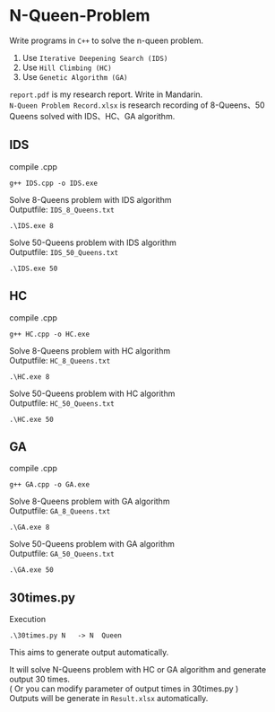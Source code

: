 # N-Queen-Problem

Write programs in `C++` to solve the n-queen problem.
1. Use `Iterative Deepening Search (IDS) `
2. Use `Hill Climbing (HC)`
3. Use `Genetic Algorithm (GA)`

`report.pdf` is my research report. Write in Mandarin. <br>
`N-Queen Problem Record.xlsx` is research recording of 8-Queens、50 Queens solved with IDS、HC、GA algorithm.

## IDS

compile .cpp
```
g++ IDS.cpp -o IDS.exe
```

Solve 8-Queens problem with IDS algorithm <br>
Outputfile: `IDS_8_Queens.txt`
```
.\IDS.exe 8
```

Solve 50-Queens problem with IDS algorithm<br>
Outputfile: `IDS_50_Queens.txt`
```
.\IDS.exe 50
```

## HC

compile .cpp
```
g++ HC.cpp -o HC.exe
```

Solve 8-Queens problem with HC algorithm <br>
Outputfile: `HC_8_Queens.txt`
```
.\HC.exe 8
```

Solve 50-Queens problem with HC algorithm <br>
Outputfile: `HC_50_Queens.txt`
```
.\HC.exe 50
```

## GA

compile .cpp
```
g++ GA.cpp -o GA.exe
```

Solve 8-Queens problem with GA algorithm <br>
Outputfile: `GA_8_Queens.txt`
```
.\GA.exe 8
```

Solve 50-Queens problem with GA algorithm <br>
Outputfile: `GA_50_Queens.txt`
```
.\GA.exe 50
```

## 30times.py

Execution
```
.\30times.py N   -> N  Queen
```
This aims to generate output automatically. <br>

It will solve N-Queens problem with HC or GA algorithm and generate output 30 times.<br>
( Or you can modify parameter of output times in 30times.py ) <br>
Outputs will be generate in `Result.xlsx` automatically.
